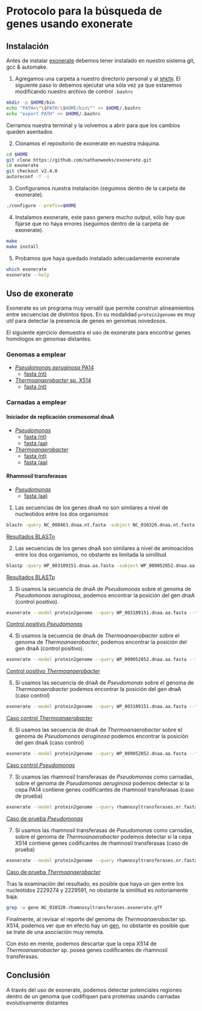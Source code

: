 # Protocolo para la búsqueda de genes usando exonerate

## Instalación

Antes de instalar [exonerate](https://github.com/nathanweeks/exonerate) debemos tener instalado en nuestro sistema git, gcc & automake.

1. Agregamos una carpeta a nuestro directorio personal y al [`$PATH`](https://en.wikipedia.org/wiki/PATH_(variable)). El siguiente paso lo debemos ejecutar una sóla vez ya que estaremos modificando nuestro archivo de control `.bashrc`

```bash
mkdir -p $HOME/bin
echo "PATH=\"\$PATH:\$HOME/bin\"" >> $HOME/.bashrc
echo "export PATH" >> $HOME/.bashrc
```

Cerramos nuestra terminal y la volvemos a abrir para que los cambios queden asentados


2. Clonamos el repositorio de exonerate en nuestra máquina.

```bash
cd $HOME
git clone https://github.com/nathanweeks/exonerate.git
cd exonerate
git checkout v2.4.0
autoreconf -f -i
```

3. Configuramos nuestra instalación (seguimos dentro de la carpeta de exonerate).

```bash
./configure --prefix=$HOME
```

4. Instalamos exonerate, este paso genera mucho output, sólo hay que fijarse que no haya errores (seguimos dentro de la carpeta de exonerate).

```bash
make
make install
```

5. Probamos que haya quedado instalado adecuadamente exonerate

```bash
which exonerate
exonerate --help
```

## Uso de exonerate

Exonerate es un programa muy versátil que permite construir alineamientos entre secuencias de distintos tipos. En su modalidad `protein2genome` es muy util para detectar la presencia de genes en genomas novedosos.

El siguiente ejercicio demuestra el uso de exonerate para encontrar genes homólogos en genomas distantes.

### Genomas a emplear

- [*Pseudomonas aeruginosa* PA14](https://www.ncbi.nlm.nih.gov/nuccore/NC_008463)
  - [fasta (nt)](NC_008463.fasta)
- [*Thermoanaerobacter* sp. X514](https://www.ncbi.nlm.nih.gov/nuccore/NC_010320)
  - [fasta (nt)](NC_010320.fasta)

### Carnadas a emplear

#### Iniciador de replicación cromosomal dnaA

- [*Pseudomonas*](https://www.ncbi.nlm.nih.gov/protein/WP_003109151)
  - [fasta (nt)](NC_008463.dnaa.nt.fasta)
  - [fasta (aa)](WP_003109151.dnaa.aa.fasta)
- [*Thermoanaerobacter*](https://www.ncbi.nlm.nih.gov/protein/WP_009052052)
  - [fasta (nt)](NC_010320.dnaa.nt.fasta)
  - [fasta (aa)](WP_009052052.dnaa.aa.fasta)

#### Rhamnosil transferasas
- [*Pseudomonas*](https://www.ncbi.nlm.nih.gov/protein/?term=Pseudomonas+aeruginosa+%5Borgn%5D+AND+Rhamnosyltransferase+%5Btitle%5D+NOT+partial+%5Btitle%5D)
  - [fasta (aa)](rhamnosyltransferases.nr.fasta)

1. Las secuencias de los genes dnaA no son similares a nivel de nucleotidos entre los dos organismos

```bash
blastn -query NC_008463.dnaa.nt.fasta -subject NC_010320.dnaa.nt.fasta
```

[Resultados BLASTn](dnaA.blastn.txt)

2. Las secuencias de los genes dnaA son similares a nivel de aminoacidos entre los dos organismos, no obstante es limitada la similitud

```bash
blastp -query WP_003109151.dnaa.aa.fasta -subject WP_009052052.dnaa.aa.fasta > dnaA.blastp.txt
```

[Resultados BLASTp](dnaA.blastp.txt)

3. Si usamos la secuencia de dnaA de *Pseudomonas* sobre el genoma de *Pseudomonas aeruginosa*, podemos encontrar la posición del gen dnaA (control positivo).

```bash
exonerate --model protein2genome --query WP_003109151.dnaa.aa.fasta --target NC_008463.fasta --geneticcode 11 --maxintron 0 --showalignment no --showvulgar no --showtargetgff yes > NC_008463.WP_003109151.exonerate.gff
```

[Control positivo *Pseudomonas*](NC_008463.WP_003109151.exonerate.gff)

4. Si usamos la secuencia de dnaA de *Thermoanaerobacter* sobre el genoma de *Thermoanaerobacter*, podemos encontrar la posición del gen dnaA (control positivo).

```bash
exonerate --model protein2genome --query WP_009052052.dnaa.aa.fasta --target NC_010320.fasta --geneticcode 11 --maxintron 0 --showalignment no --showvulgar no --showtargetgff yes > NC_010320.WP_009052052.exonerate.gff
```

[Control positivo *Thermoanaerobacter*](NC_010320.WP_009052052.exonerate.gff)

5. Si usamos las secuencia de dnaA de *Pseudomonas* sobre el genoma de *Thermoanaerobacter* podemos encontrar la posición del gen dnaA (caso control)

```bash
exonerate --model protein2genome --query WP_003109151.dnaa.aa.fasta --target NC_010320.fasta --geneticcode 11 --maxintron 0 --showalignment no --showvulgar no --showtargetgff yes > NC_010320.WP_003109151.exonerate.gff
```

[Caso control *Thermoanaerobacter*](NC_010320.WP_009052052.exonerate.gff)

6. Si usamos las secuencia de dnaA de *Thermoanaerobacter* sobre el genoma de *Pseudomonas aeruginosa* podemos encontrar la posición del gen dnaA (caso control)

```bash
exonerate --model protein2genome --query WP_009052052.dnaa.aa.fasta --target NC_008463.fasta --geneticcode 11 --maxintron 0 --showalignment no --showvulgar no --showtargetgff yes > NC_008463.WP_009052052.exonerate.gff
```

[Caso control *Pseudomonas*](NC_010320.WP_009052052.exonerate.gff)

7. Si usamos las rhamnosil transferasas de *Pseudomonas* como carnadas, sobre el genoma de *Pseudomonas aeruginosa* podemos detectar si la cepa PA14 contiene genes codificantes de rhamnosil transferasas (caso de prueba)

```bash
exonerate --model protein2genome --query rhamnosyltransferases.nr.fasta --target NC_008463.fasta --geneticcode 11 --maxintron 0 --showalignment no --showvulgar no --showtargetgff yes > NC_008463.rhamnosyltransferases.exonerate.gff
```

[Caso de prueba *Pseudomonas*](NC_008463.rhamnosyltransferases.exonerate.gff)

7. Si usamos las rhamnosil transferasas de *Pseudomonas* como carnadas, sobre el genoma de *Thermoanaerobacter* podemos detectar si la cepa X514 contiene genes codificantes de rhamnosil transferasas (caso de prueba)

```bash
exonerate --model protein2genome --query rhamnosyltransferases.nr.fasta --target NC_010320.fasta --geneticcode 11 --maxintron 0 --showalignment no --showvulgar no --showtargetgff yes > NC_010320.rhamnosyltransferases.exonerate.gff
```

[Caso de prueba *Thermoanaerobacter*](NC_010320.rhamnosyltransferases.exonerate.gff)

Tras la examinación del resultado, es posible que haya un gen entre los nucleótidos 2229274 y 2229591, no obstante la similitud es notoriamente baja.

```bash
grep -w gene NC_010320.rhamnosyltransferases.exonerate.gff
```

Finalmente, al revisar el reporte del genoma de *Thermoanaerobacter* sp. X514, podemos ver que en efecto hay un [gen](https://www.ncbi.nlm.nih.gov/nuccore/NC_010320.1?report=genbank&from=2229121&to=2230518), no obstante es posible que se trate de una asociación muy remota.

Con ésto en mente, podemos descartar que la cepa X514 de *Thermoanaerobacter* sp. posea genes codificantes de rhamnosil transferasas.


## Conclusión

A través del uso de exonerate, podemos detectar potenciales regiones dentro de un genoma que codifiquen para proteinas usando carnadas evolutivamente distantes
